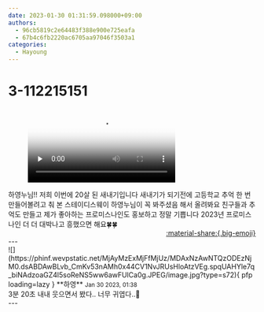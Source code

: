 ```yaml
---
date: 2023-01-30 01:31:59.098000+09:00
authors:
  - 96cb5819c2e64483f388e900e725eafa
  - 67b4c6fb2220ac6705aa97046f3503a1
categories:
  - Hayoung
---
```


# 3-112215151

<div class="post-container" markdown="1">
<div class="content-container md-sidebar__scrollwrap" markdown="1">



<figure markdown="1">
<video controls="controls" preload="none" poster="/assets/videos/weverse_2-290970-thumb.jpg">
<source src="/assets/videos/weverse_2-290970.mp4#t=1" type="video/mp4">
Your browser does not support the video tag.
</video>
</figure>
하영누님!! 저희 이번에 20살 된 새내기입니다 새내기가 되기전에 고등학교 추억 한 번 만들어볼려고 춰 본 스테이디스웨이 하영누님이 꼭 봐주셨음 해서 올려봐요 친구들과 추억도 만들고 제가 좋아하는 프로미스나인도 홍보하고 정말 기쁩니다 2023년 프로미스나인 더 더 대박나고 흥했으면 해요🍀🍀 

</div>
</div>

<div style="text-align: right;" markdown="1">
<a href="https://weverse.io/fromis9/fanpost/3-112215151" style="text-align: right;">:material-share:{.big-emoji}</a>
</div>
---

<div class="comments-container md-sidebar__scrollwrap" markdown="1">
<div class="comment" markdown="1">
<div class='id-container' markdown="1">
![](https://phinf.wevpstatic.net/MjAyMzExMjFfMjUz/MDAxNzAwNTQzODEzNjM0.dsABDAwBLvb_CmKv53nAMh0x44CV1NvJRUsHloAtzVEg.spqUAHYle7q_biNAdzoaGZ4l5soReNS5ww6awFUlCa0g.JPEG/image.jpg?type=s72){ pfp loading=lazy }
**<span class="artist">하영</span>** <small>Jan 30 2023, 01:38</small><br>
</div>
<div class='comment-body' markdown="1">
3분 20초 내내 웃으면서 봤다.. 너무 귀엽다..🥺
</div>
</div>
</div>
---
